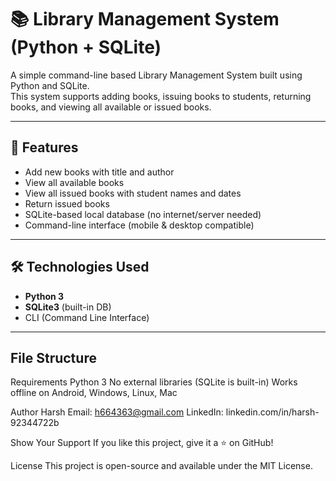 # 📚 Library Management System (Python + SQLite)

A simple command-line based Library Management System built using Python and SQLite.  
This system supports adding books, issuing books to students, returning books, and viewing all available or issued books.

---

## 🚀 Features

-  Add new books with title and author  
-  View all available books  
-  View all issued books with student names and dates  
-  Return issued books  
-  SQLite-based local database (no internet/server needed)  
-  Command-line interface (mobile & desktop compatible)

---

## 🛠️ Technologies Used

- **Python 3**  
- **SQLite3** (built-in DB)  
- CLI (Command Line Interface)

---

##  File Structure
Requirements
Python 3
No external libraries (SQLite is built-in)
Works offline on Android, Windows, Linux, Mac

 Author
Harsh
Email: h664363@gmail.com
LinkedIn: linkedin.com/in/harsh-92344722b


 Show Your Support
If you like this project, give it a ⭐ on GitHub!

License
This project is open-source and available under the MIT License.
